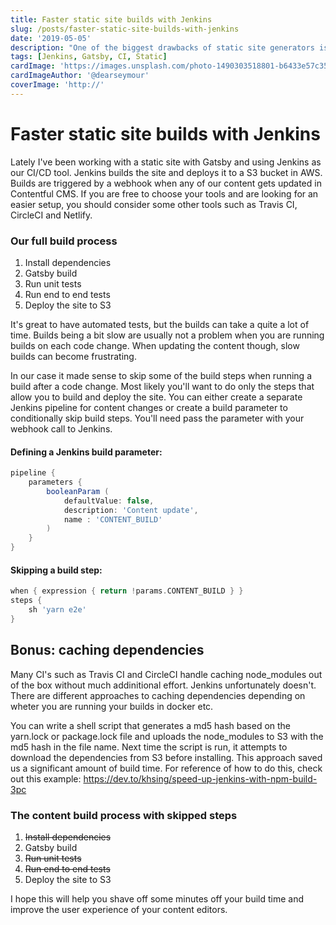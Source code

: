 ```yaml
---
title: Faster static site builds with Jenkins
slug: /posts/faster-static-site-builds-with-jenkins
date: '2019-05-05'
description: "One of the biggest drawbacks of static site generators is the time it takes for the content to update on the site. Long build times can be frustrating for content editors. Make your static site builds and deployments faster whenever the your content has changed, but your code hasn't."
tags: [Jenkins, Gatsby, CI, Static]
cardImage: 'https://images.unsplash.com/photo-1490303518801-b6433e57c353?ixlib=rb-1.2.1&q=90&fm=png&crop=entropy&w=800&h=200&fit=crop&ixid=eyJhcHBfaWQiOjF9'
cardImageAuthor: '@dearseymour'
coverImage: 'http://'
---
```


# Faster static site builds with Jenkins

Lately I've been working with a static site with Gatsby and using Jenkins as our CI/CD tool. Jenkins builds the site and deploys it to a S3 bucket in AWS. Builds are triggered by a webhook when any of our content gets updated in Contentful CMS. If you are free to choose your tools and are looking for an easier setup, you should consider some other tools such as Travis CI, CircleCI and Netlify.

### Our full build process

1. Install dependencies
2. Gatsby build
3. Run unit tests
4. Run end to end tests
5. Deploy the site to S3

It's great to have automated tests, but the builds can take a quite a lot of time. Builds being a bit slow are usually not a problem when you are running builds on each code change. When updating the content though, slow builds can become frustrating.

In our case it made sense to skip some of the build steps when running a build after a code change. Most likely you'll want to do only the steps that allow you to build and deploy the site. You can either create a separate Jenkins pipeline for content changes or create a build parameter to conditionally skip build steps. You'll need pass the parameter with your webhook call to Jenkins.

#### Defining a Jenkins build parameter:

```groovy
pipeline {
    parameters {
        booleanParam (
            defaultValue: false,
            description: 'Content update',
            name : 'CONTENT_BUILD'
        )
    }
}
```

#### Skipping a build step:

```groovy
when { expression { return !params.CONTENT_BUILD } }
steps {
    sh 'yarn e2e'
}
```

## Bonus: caching dependencies

Many CI's such as Travis CI and CircleCI handle caching node_modules out of the box without much addinitional effort. Jenkins unfortunately doesn't. There are different approaches to caching dependencies depending on wheter you are running your builds in docker etc.

You can write a shell script that generates a md5 hash based on the yarn.lock or package.lock file and uploads the node_modules to S3 with the md5 hash in the file name. Next time the script is run, it attempts to download the dependencies from S3 before installing. This approach saved us a significant amount of build time. For reference of how to do this, check out this example: https://dev.to/khsing/speed-up-jenkins-with-npm-build-3pc

### The content build process with skipped steps

1. ~~Install dependencies~~
2. Gatsby build
3. ~~Run unit tests~~
4. ~~Run end to end tests~~
5. Deploy the site to S3

I hope this will help you shave off some minutes off your build time and improve the user experience of your content editors.
